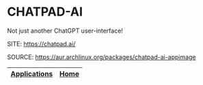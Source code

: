 # CHATPAD-AI

 Not just another ChatGPT user-interface!

 SITE: https://chatpad.ai/

 SOURCE: https://aur.archlinux.org/packages/chatpad-ai-appimage

 | [Applications](https://portable-linux-apps.github.io/apps.html) | [Home](https://portable-linux-apps.github.io)
 | --- | --- |

